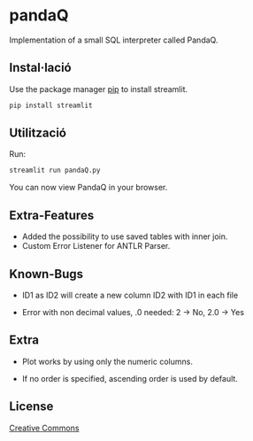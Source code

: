 # pandaQ

Implementation of a small SQL interpreter called PandaQ.

## Instal·lació

Use the package manager [pip](https://pip.pypa.io/en/stable/) to install streamlit.

```bash
pip install streamlit
```

## Utilització

Run:
```bash
streamlit run pandaQ.py
```
You can now view PandaQ in your browser.

## Extra-Features

- Added the possibility to use saved tables with inner join.
- Custom Error Listener for ANTLR Parser.

## Known-Bugs

- ID1 as ID2 will create a new column ID2 with ID1 in each file

- Error with non decimal values, .0 needed: 2 -> No, 2.0 -> Yes

## Extra

- Plot works by using only the numeric columns.

- If no order is specified, ascending order is used by default.

## License

[Creative Commons](https://creativecommons.org/licenses/by-nc-sa/4.0/)
